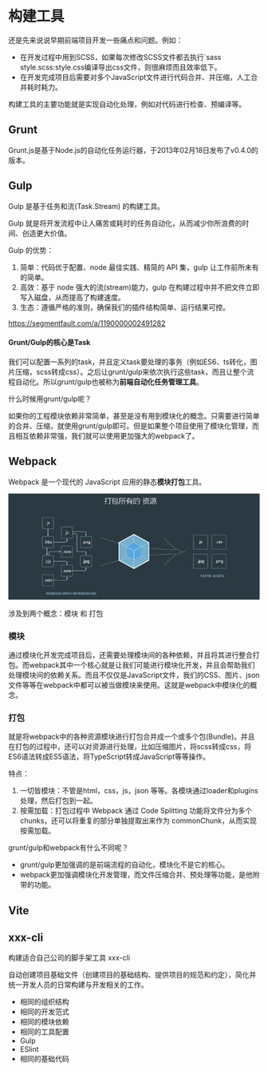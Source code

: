 # 构建工具

还是先来说说早期前端项目开发一些痛点和问题。例如：

* 在开发过程中用到SCSS，如果每次修改SCSS文件都去执行`sass style.scss:style.css编译导出css文件，则很麻烦而且效率低下。
* 在开发完成项目后需要对多个JavaScript文件进行代码合并、并压缩，人工合并耗时耗力。

构建工具的主要功能就是实现自动化处理，例如对代码进行检查、预编译等。

## Grunt

Grunt.js是基于Node.js的自动化任务运行器，于2013年02月18日发布了v0.4.0的版本。

## Gulp

Gulp 是基于任务和流(Task.Stream) 的构建工具。

Gulp 就是将开发流程中让人痛苦或耗时的任务自动化，从而减少你所浪费的时间、创造更大价值。

Gulp 的优势：

1. 简单：代码优于配置、node 最佳实践、精简的 API 集，gulp 让工作前所未有的简单。
2. 高效：基于 node 强大的流(stream)能力，gulp 在构建过程中并不把文件立即写入磁盘，从而提高了构建速度。
3. 生态：遵循严格的准则，确保我们的插件结构简单、运行结果可控。

https://segmentfault.com/a/1190000002491282

#### Grunt/Gulp的核心是Task

我们可以配置一系列的task，并且定义task要处理的事务（例如ES6、ts转化，图片压缩，scss转成css）。之后让grunt/gulp来依次执行这些task，而且让整个流程自动化。所以grunt/gulp也被称为**前端自动化任务管理工具**。

什么时候用grunt/gulp呢？

如果你的工程模块依赖非常简单，甚至是没有用到模块化的概念。只需要进行简单的合并、压缩，就使用grunt/gulp即可。但是如果整个项目使用了模块化管理，而且相互依赖非常强，我们就可以使用更加强大的webpack了。

## Webpack

Webpack 是一个现代的 JavaScript 应用的静态**模块打包**工具。

![](./webpack.png)

涉及到两个概念：模块 和 打包

### 模块

通过模块化开发完成项目后，还需要处理模块间的各种依赖，并且将其进行整合打包。而webpack其中一个核心就是让我们可能进行模块化开发，并且会帮助我们处理模块间的依赖关系。而且不仅仅是JavaScript文件，我们的CSS、图片、json文件等等在webpack中都可以被当做模块来使用。这就是webpack中模块化的概念。

### 打包

就是将webpack中的各种资源模块进行打包合并成一个或多个包(Bundle)。并且在打包的过程中，还可以对资源进行处理，比如压缩图片，将scss转成css，将ES6语法转成ES5语法，将TypeScript转成JavaScript等等操作。

特点：

1. 一切皆模块：不管是html，css，js，json 等等。各模块通过loader和plugins处理，然后打包到一起。
2. 按需加载：打包过程中 Webpack 通过 Code Splitting 功能将文件分为多个 chunks，还可以将重复的部分单独提取出来作为 commonChunk，从而实现按需加载。

grunt/gulp和webpack有什么不同呢？

* grunt/gulp更加强调的是前端流程的自动化，模块化不是它的核心。
* webpack更加强调模块化开发管理，而文件压缩合并、预处理等功能，是他附带的功能。

## Vite

## xxx-cli

构建适合自己公司的脚手架工具 xxx-cli

自动创建项目基础文件（创建项目的基础结构、提供项目的规范和约定），简化并统一开发人员的日常构建与开发相关的工作。

* 相同的组织结构
* 相同的开发范式
* 相同的模块依赖
* 相同的工具配置
* Gulp 
* ESlint 
* 相同的基础代码
